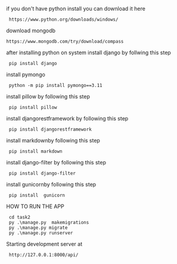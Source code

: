 if  you don't have python install  you can download it here

     https://www.python.org/downloads/windows/

download mongodb

    https://www.mongodb.com/try/download/compass

after installing python on system install django by follwing this step

     pip install django

install pymongo

     python -m pip install pymongo==3.11

install pillow by following this step

     pip install pillow

install djangorestframework by following this step

     pip install djangorestframework

install markdownby following this step

     pip install markdown

install  django-filter by following this step

     pip install django-filter 

install gunicornby following this step

     pip install  gunicorn
                                   
HOW TO RUN THE APP

     cd task2
     py .\manage.py  makemigrations
     py .\manage.py migrate 
     py .\manage.py runserver  

Starting development server at  

     http://127.0.0.1:8000/api/